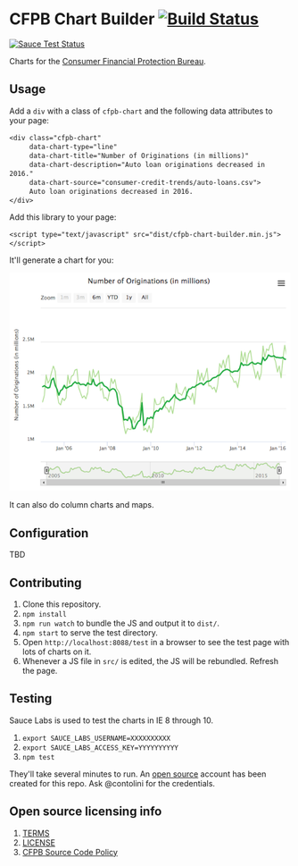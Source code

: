 # CFPB Chart Builder [![Build Status](https://travis-ci.org/cfpb/cfpb-chart-builder.svg?branch=master)](https://travis-ci.org/cfpb/cfpb-chart-builder)

[![Sauce Test Status](https://saucelabs.com/browser-matrix/cct-sauce.svg)](https://saucelabs.com/u/cct-sauce)

Charts for the [Consumer Financial Protection Bureau](https://cfpb.github.io/).

## Usage

Add a `div` with a class of `cfpb-chart` and the following data attributes to your page:

```
<div class="cfpb-chart"
     data-chart-type="line"
     data-chart-title="Number of Originations (in millions)"
     data-chart-description="Auto loan originations decreased in 2016."
     data-chart-source="consumer-credit-trends/auto-loans.csv">
     Auto loan originations decreased in 2016.
</div>
```

Add this library to your page:

```
<script type="text/javascript" src="dist/cfpb-chart-builder.min.js"></script>
```

It'll generate a chart for you:

![Screenshot](screenshot.png)

It can also do column charts and maps.

## Configuration

TBD

## Contributing

1. Clone this repository.
1. `npm install`
1. `npm run watch` to bundle the JS and output it to `dist/`.
1. `npm start` to serve the test directory.
1. Open `http://localhost:8088/test` in a browser to see the test page with lots of charts on it.
1. Whenever a JS file in `src/` is edited, the JS will be rebundled. Refresh the page.

## Testing

Sauce Labs is used to test the charts in IE 8 through 10.

1. `export SAUCE_LABS_USERNAME=XXXXXXXXXX`
1. `export SAUCE_LABS_ACCESS_KEY=YYYYYYYYYY`
1. `npm test`

They'll take several minutes to run.
An [open source](https://saucelabs.com/open-source) account has been created for this repo.
Ask @contolini for the credentials.

## Open source licensing info
1. [TERMS](TERMS.md)
2. [LICENSE](LICENSE)
3. [CFPB Source Code Policy](https://github.com/cfpb/source-code-policy/)
